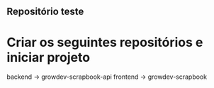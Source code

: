 ## Repositório teste ##

# Criar os seguintes repositórios e iniciar projeto
backend → growdev-scrapbook-api
frontend → growdev-scrapbook